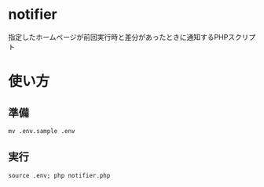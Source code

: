 # notifier
指定したホームページが前回実行時と差分があったときに通知するPHPスクリプト

# 使い方

## 準備
```
mv .env.sample .env
```

## 実行
```
source .env; php notifier.php
```


